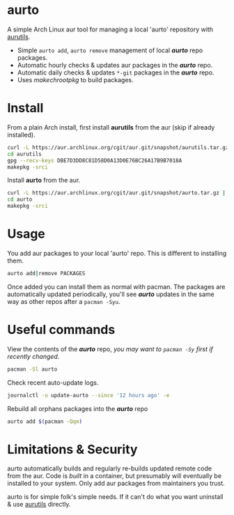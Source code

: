 # aurto
A simple Arch Linux aur tool for managing a local 'aurto' repository with [aurutils](https://github.com/AladW/aurutils).

- Simple `aurto add`, `aurto remove` management of local ***aurto*** repo packages.
- Automatic hourly checks & updates aur packages in the ***aurto*** repo.
- Automatic daily checks & updates `*-git` packages in the ***aurto*** repo.
- Uses _makechrootpkg_ to build packages.

# Install
From a plain Arch install, first install **aurutils** from the aur (skip if already installed).
```sh
curl -L https://aur.archlinux.org/cgit/aur.git/snapshot/aurutils.tar.gz | tar xz
cd aurutils
gpg --recv-keys DBE7D3DD8C81D58D0A13D0E76BC26A17B9B7018A
makepkg -srci
```

Install **aurto** from the aur.
```sh
curl -L https://aur.archlinux.org/cgit/aur.git/snapshot/aurto.tar.gz | tar xz
cd aurto
makepkg -srci
```

# Usage
You add aur packages to your local 'aurto' repo. This is different to installing them.
```sh
aurto add|remove PACKAGES
```
Once added you can install them as normal with pacman.
The packages are automatically updated periodically,
you'll see ***aurto*** updates in the same way as other repos after a `pacman -Syu`.

# Useful commands
View the contents of the ***aurto*** repo, _you may want to `pacman -Sy` first if recently changed_.
```sh
pacman -Sl aurto
```

Check recent auto-update logs.
```sh
journalctl -u update-aurto --since '12 hours ago' -e
```

Rebuild all orphans packages into the ***aurto*** repo
```sh
aurto add $(pacman -Qqm)
```

# Limitations & Security
aurto automatically builds and regularly re-builds updated remote code from the aur.
Code is _built_ in a container, but presumably will eventually be installed to your system.
Only add aur packages from maintainers you trust.

aurto is for simple folk's simple needs. If it can't do what you want uninstall & use [aurutils](https://github.com/AladW/aurutils) directly.
